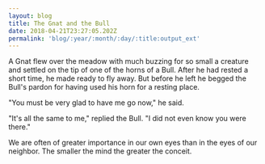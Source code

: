 ```yaml
---
layout: blog
title: The Gnat and the Bull
date: 2018-04-21T23:27:05.202Z
permalink: 'blog/:year/:month/:day/:title:output_ext'
---
```

A Gnat flew over the meadow with much buzzing for so small a creature and settled on the tip of one of the horns of a Bull. After he had rested a short time, he made ready to fly away. But before he left he begged the Bull's pardon for having used his horn for a resting place.



"You must be very glad to have me go now," he said.



"It's all the same to me," replied the Bull. "I did not even know you were there."



We are often of greater importance in our own eyes than in the eyes of our neighbor. The smaller the mind the greater the conceit.
